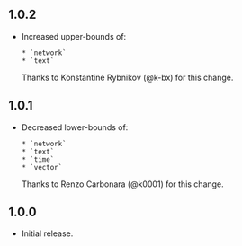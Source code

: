 ## 1.0.2

* Increased upper-bounds of:

      * `network`
      * `text`

  Thanks to Konstantine Rybnikov (@k-bx) for this change.

## 1.0.1

* Decreased lower-bounds of:

      * `network`
      * `text`
      * `time`
      * `vector`

  Thanks to Renzo Carbonara (@k0001) for this change.

## 1.0.0

* Initial release.
